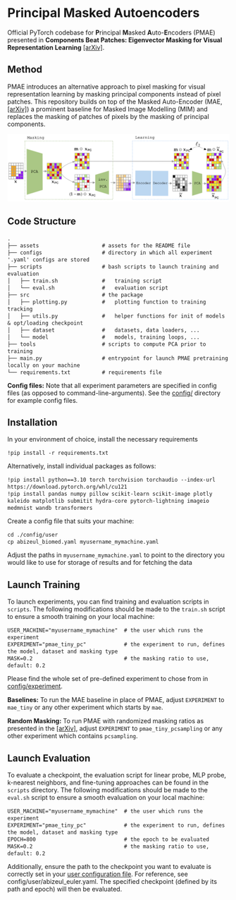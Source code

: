 # Principal Masked Autoencoders

Official PyTorch codebase for **P**rincipal **M**asked **A**uto-**E**ncoders (PMAE) presented in **Components Beat Patches: Eigenvector Masking for Visual Representation Learning** 
[\[arXiv\]](https://alicebizeul.github.io/assets/pdf/mae.pdf).

## Method
PMAE introduces an alternative approach to pixel masking for visual representation learning by masking principal components instead of pixel patches. This repository builds on top of the Masked Auto-Encoder (MAE, [\[arXiv\]](https://arxiv.org/pdf/2111.06377)) a prominent baseline for Masked Image Modelling (MIM) and replaces the masking of patches of pixels by the masking of principal components.

![pmae](https://github.com/alicebizeul/pmae/blob/main/assets/diagram-larger.png)

## Code Structure

```
.
├── assets                    # assets for the README file
├── configs                   # directory in which all experiment '.yaml' configs are stored
├── scripts                   # bash scripts to launch training and evaluation
│   ├── train.sh              #   training script
│   └── eval.sh               #   evaluation script
├── src                       # the package
│   ├── plotting.py           #   plotting function to training tracking
│   ├── utils.py              #   helper functions for init of models & opt/loading checkpoint
│   ├── dataset               #   datasets, data loaders, ...
│   └── model                 #   models, training loops, ...
├── tools                     # scripts to compute PCA prior to training
├── main.py                   # entrypoint for launch PMAE pretraining locally on your machine
└── requirements.txt          # requirements file
```

**Config files:**
Note that all experiment parameters are specified in config files (as opposed to command-line-arguments). See the [config/](config/) directory for example config files.


## Installation 

In your environment of choice, install the necessary requirements

    !pip install -r requirements.txt 

Alternatively, install individual packages as follows:

    !pip install python==3.10 torch torchvision torchaudio --index-url https://download.pytorch.org/whl/cu121
    !pip install pandas numpy pillow scikit-learn scikit-image plotly kaleido matplotlib submitit hydra-core pytorch-lightning imageio medmnist wandb transformers

Create a config file that suits your machine:

    cd ./config/user
    cp abizeul_biomed.yaml myusername_mymachine.yaml

Adjust the paths in ```myusername_mymachine.yaml``` to point to the directory you would like to use for storage of results and for fetching the data

## Launch Training
To launch experiments, you can find training and evaluation scripts in  ```scripts```. The following modifications should be made to the ```train.sh``` script to ensure a smooth training on your local machine:

    USER_MACHINE="myusername_mymachine"  # the user which runs the experiment
    EXPERIMENT="pmae_tiny_pc"            # the experiment to run, defines the model, dataset and masking type
    MASK=0.2                             # the masking ratio to use, default: 0.2

Please find the whole set of pre-defined experiment to chose from in [config/experiment](config/experiment). 

**Baselines:** To run the MAE baseline in place of PMAE, adjust ```EXPERIMENT``` to ```mae_tiny``` or any other experiment which starts by ```mae```. 

**Random Masking:** To run PMAE with randomized masking ratios as presented in the [\[arXiv\]](https://alicebizeul.github.io/assets/pdf/mae.pdf), adjust ```EXPERIMENT``` to ```pmae_tiny_pcsampling``` or any other experiment which contains ```pcsampling```. 

## Launch Evaluation
To evaluate a checkpoint, the evaluation script for linear probe, MLP probe, k-nearest neighbors, and fine-tuning approaches can be found in the ```scripts``` directory. The following modifications should be made to the ```eval.sh``` script to ensure a smooth evaluation on your local machine:

    USER_MACHINE="myusername_mymachine"  # the user which runs the experiment
    EXPERIMENT="pmae_tiny_pc"            # the experiment to run, defines the model, dataset and masking type
    EPOCH=800                            # the epoch to be evaluated
    MASK=0.2                             # the masking ratio to use, default: 0.2

Additionally, ensure the path to the checkpoint you want to evaluate is correctly set in your [user configuration file](config/user/abizeul_euler.yaml). For reference, see config/user/abizeul_euler.yaml. The specified checkpoint (defined by its path and epoch) will then be evaluated.
